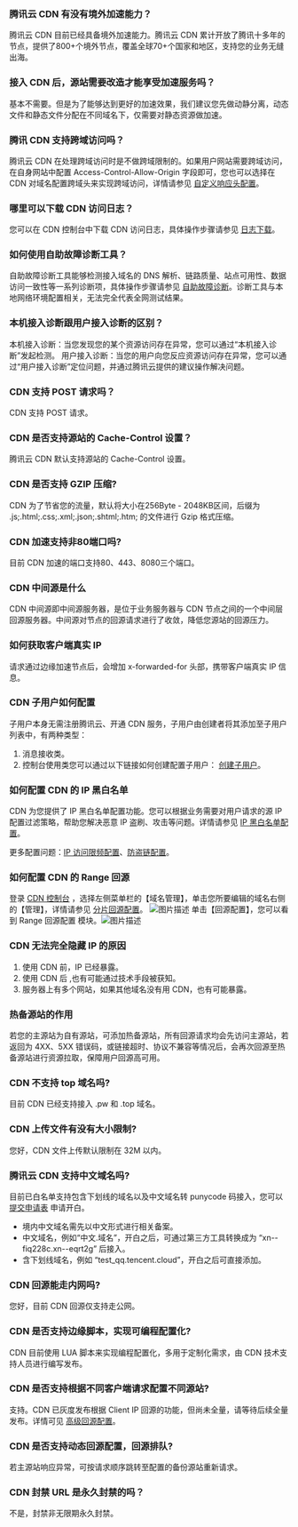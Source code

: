 [](id:q1)
### 腾讯云 CDN 有没有境外加速能力？
腾讯云 CDN 目前已经具备境外加速能力。腾讯云 CDN 累计开放了腾讯十多年的节点，提供了800+个境外节点，覆盖全球70+个国家和地区，支持您的业务无缝出海。

[](id:q2)
### 接入 CDN 后，源站需要改造才能享受加速服务吗？
基本不需要。但是为了能够达到更好的加速效果，我们建议您先做动静分离，动态文件和静态文件分配在不同域名下，仅需要对静态资源做加速。

[](id:q3)
### 腾讯 CDN 支持跨域访问吗？
腾讯云 CDN 在处理跨域访问时是不做跨域限制的。如果用户网站需要跨域访问，在自身网站中配置 Access-Control-Allow-Origin 字段即可，您也可以选择在 CDN 对域名配置跨域头来实现跨域访问，详情请参见 [自定义响应头配置](https://cloud.tencent.com/doc/product/228/6296)。

[](id:q4)
### 哪里可以下载 CDN 访问日志？
您可以在 CDN 控制台中下载 CDN 访问日志，具体操作步骤请参见 [日志下载](https://cloud.tencent.com/document/product/228/6316#.E4.BD.BF.E7.94.A8.E6.96.B9.E5.BC.8F)。

[](id:q5)
### 如何使用自助故障诊断工具？
自助故障诊断工具能够检测接入域名的 DNS 解析、链路质量、站点可用性、数据访问一致性等一系列诊断项，具体操作步骤请参见 [自助故障诊断](https://cloud.tencent.com/document/product/228/6304)。诊断工具与本地网络环境配置相关，无法完全代表全网测试结果。

[](id:q6)
### 本机接入诊断跟用户接入诊断的区别？
本机接入诊断：当您发现您的某个资源访问存在异常，您可以通过“本机接入诊断”发起检测。
用户接入诊断：当您的用户向您反应资源访问存在异常，您可以通过“用户接入诊断”定位问题，并通过腾讯云提供的建议操作解决问题。

[](id:q7)
### CDN 支持 POST 请求吗？
CDN 支持 POST 请求。

[](id:q8)
### CDN 是否支持源站的 Cache-Control 设置？
腾讯云 CDN 默认支持源站的 Cache-Control 设置。

[](id:q9)
### CDN 是否支持 GZIP 压缩?
CDN 为了节省您的流量，默认将大小在256Byte - 2048KB区间，后缀为 .js;.html;.css;.xml;.json;.shtml;.htm; 的文件进行 Gzip 格式压缩。

[](id:q10)
### CDN 加速支持非80端口吗?
目前 CDN 加速的端口支持80、443、8080三个端口。

[](id:q11)
### CDN 中间源是什么
CDN 中间源即中间源服务器，是位于业务服务器与 CDN 节点之间的一个中间层回源服务器。中间源对节点的回源请求进行了收敛，降低您源站的回源压力。

[](id:q12)
### 如何获取客户端真实 IP
请求通过边缘加速节点后，会增加 x-forwarded-for 头部，携带客户端真实 IP 信息。

[](id:q13)
### CDN 子用户如何配置
子用户本身无需注册腾讯云、开通 CDN 服务，子用户由创建者将其添加至子用户列表中，有两种类型：
1. 消息接收类。
2. 控制台使用类您可以通过以下链接如何创建配置子用户： [创建子用户](https://cloud.tencent.com/document/product/228/41867)。

[](id:q14)
### 如何配置 CDN 的 IP 黑白名单
CDN 为您提供了 IP 黑白名单配置功能。您可以根据业务需要对用户请求的源 IP 配置过滤策略，帮助您解决恶意 IP 盗刷、攻击等问题。详情请参见 [IP 黑白名单配置](https://cloud.tencent.com/document/product/228/41431)。

更多配置问题：[IP 访问限频配置](https://cloud.tencent.com/document/product/228/41432)、[防盗链配置](https://cloud.tencent.com/document/product/228/41454)。

[](id:q15)
### 如何配置 CDN 的 Range 回源
登录  [CDN 控制台](https://console.cloud.tencent.com/cdn) ，选择左侧菜单栏的【域名管理】，单击您所要编辑的域名右侧的【管理】，详情请参见 [分片回源配置](https://cloud.tencent.com/document/product/228/7184)。 
![图片描述](https://main.qcloudimg.com/raw/d3e75f57d7731cedbbc55690fccf8e42.png)
单击【回源配置】，您可以看到 Range 回源配置 模块。![图片描述](https://main.qcloudimg.com/raw/8a7e81c54c7cb0f950441759c0e62f48.png)

[](id:q16)
### CDN 无法完全隐藏 IP 的原因
1. 使用 CDN 前，IP 已经暴露。
2. 使用 CDN 后 ,也有可能通过技术手段被获知。
3. 服务器上有多个网站，如果其他域名没有用 CDN，也有可能暴露。

[](id:q17)
### 热备源站的作用
若您的主源站为自有源站，可添加热备源站，所有回源请求均会先访问主源站，若返回为 4XX、5XX 错误码，或链接超时、协议不兼容等情况后，会再次回源至热备源站进行资源拉取，保障用户回源高可用。

[](id:q18)
### CDN 不支持 top 域名吗?
目前 CDN 已经支持接入 .pw 和 .top 域名。

[](id:q19)
### CDN 上传文件有没有大小限制?
您好，CDN 文件上传默认限制在 32M 以内。

[](id:q20)
### 腾讯云 CDN 支持中文域名吗?
目前已白名单支持包含下划线的域名以及中文域名转 punycode 码接入，您可以 [提交申请表](https://cloud.tencent.com/apply/p/imfbrybsp6a) 申请开白。
- 境内中文域名需先以中文形式进行相关备案。
- 中文域名，例如“中文.域名”，开白之后，可通过第三方工具转换成为 “xn--fiq228c.xn--eqrt2g” 后接入。
- 含下划线域名，例如 “test_qq.tencent.cloud”，开白之后可直接添加。

[](id:q21)
### CDN 回源能走内网吗?
您好，目前 CDN 回源仅支持走公网。

[](id:q22)
### CDN 是否支持边缘脚本，实现可编程配置化?
CDN 目前使用 LUA 脚本来实现编程配置化，多用于定制化需求，由 CDN 技术支持人员进行编写发布。

[](id:q23)
### CDN 是否支持根据不同客户端请求配置不同源站?
支持。CDN 已灰度发布根据 Client IP 回源的功能，但尚未全量，请等待后续全量发布。详情可见 [高级回源配置](https://cloud.tencent.com/document/product/228/51108)。

[](id:q24)
### CDN 是否支持动态回源配置，回源排队?
若主源站响应异常，可按请求顺序跳转至配置的备份源站重新请求。

### CDN 封禁 URL 是永久封禁的吗？
不是，封禁非无限期永久封禁。
